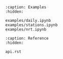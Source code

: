 ```{include} ../README.md

```

```{toctree}
:caption: Examples
:hidden:

examples/daily.ipynb
examples/stations.ipynb
examples/nrt.ipynb
```

```{toctree}
:caption: Reference
:hidden:

api.rst
```
